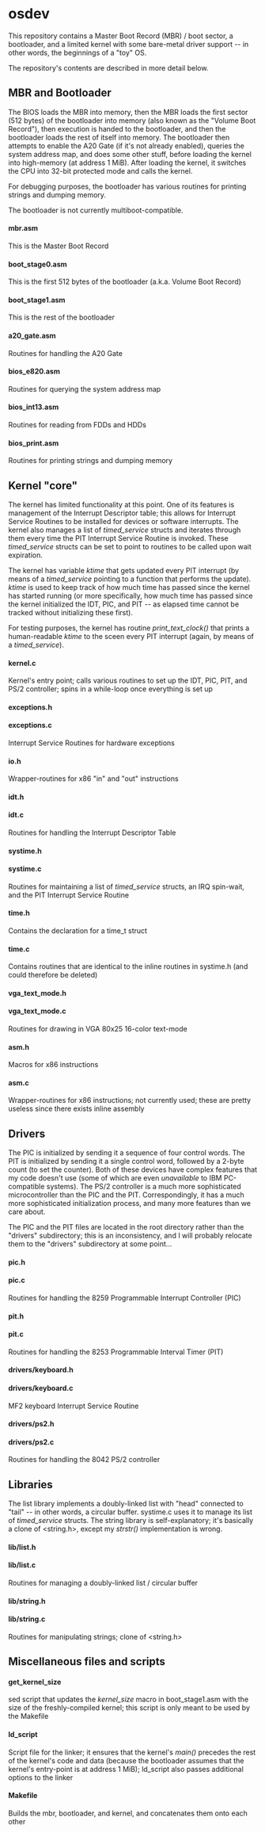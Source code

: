 # osdev

This repository contains a Master Boot Record (MBR) / boot sector, a bootloader, and a limited kernel with some bare-metal driver support -- in other words, the beginnings of a "toy" OS.

The repository's contents are described in more detail below.


## MBR and Bootloader

The BIOS loads the MBR into memory, then the MBR loads the first sector (512 bytes) of the bootloader into memory (also known as the "Volume Boot Record"), then execution is handed to the bootloader, and then the bootloader loads the rest of itself into memory. The bootloader then attempts to enable the A20 Gate (if it's not already enabled), queries the system address map, and does some other stuff, before loading the kernel into high-memory (at address 1 MiB). After loading the kernel, it switches the CPU into 32-bit protected mode and calls the kernel.

For debugging purposes, the bootloader has various routines for printing strings and dumping memory.

The bootloader is not currently multiboot-compatible.


#### mbr.asm
This is the Master Boot Record

#### boot_stage0.asm
This is the first 512 bytes of the bootloader (a.k.a. Volume Boot Record)

#### boot_stage1.asm
This is the rest of the bootloader

#### a20_gate.asm
Routines for handling the A20 Gate

#### bios_e820.asm
Routines for querying the system address map

#### bios_int13.asm
Routines for reading from FDDs and HDDs

#### bios_print.asm
Routines for printing strings and dumping memory


## Kernel "core"

The kernel has limited functionality at this point. One of its features is management of the Interrupt Descriptor table; this allows for Interrupt Service Routines to be installed for devices or software interrupts. The kernel also manages a list of *timed_service* structs and iterates through them every time the PIT Interrupt Service Routine is invoked. These *timed_service* structs can be set to point to routines to be called upon wait expiration.

The kernel has variable *ktime* that gets updated every PIT interrupt (by means of a *timed_service* pointing to a function that performs the update). *ktime* is used to keep track of how much time has passed since the kernel has started running (or more specifically, how much time has passed since the kernel initialized the IDT, PIC, and PIT -- as elapsed time cannot be tracked without initializing these first).

For testing purposes, the kernel has routine *print_text_clock()* that prints a human-readable *ktime* to the sceen every PIT interrupt (again, by means of a *timed_service*).


#### kernel.c
Kernel's entry point; calls various routines to set up the IDT, PIC, PIT, and PS/2 controller; spins in a while-loop once everything is set up

#### exceptions.h
#### exceptions.c
Interrupt Service Routines for hardware exceptions

#### io.h
Wrapper-routines for x86 "in" and "out" instructions

#### idt.h
#### idt.c
Routines for handling the Interrupt Descriptor Table

#### systime.h
#### systime.c
Routines for maintaining a list of *timed_service* structs, an IRQ spin-wait, and the PIT Interrupt Service Routine

#### time.h
Contains the declaration for a time_t struct

#### time.c
Contains routines that are identical to the inline routines in systime.h (and could therefore be deleted)

#### vga_text_mode.h
#### vga_text_mode.c
Routines for drawing in VGA 80x25 16-color text-mode

#### asm.h
Macros for x86 instructions

#### asm.c
Wrapper-routines for x86 instructions; not currently used; these are pretty useless since there exists inline assembly


## Drivers

The PIC is initialized by sending it a sequence of four control words. The PIT is initialized by sending it a single control word, followed by a 2-byte count (to set the counter). Both of these devices have complex features that my code doesn't use (some of which are even *unavailable* to IBM PC-compatible systems). The PS/2 controller is a much more sophisticated microcontroller than the PIC and the PIT. Correspondingly, it has a much more sophisticated initialization process, and many more features than we care about.

The PIC and the PIT files are located in the root directory rather than the "drivers" subdirectory; this is an inconsistency, and I will probably relocate them to the "drivers" subdirectory at some point...


#### pic.h
#### pic.c
Routines for handling the 8259 Programmable Interrupt Controller (PIC)

#### pit.h
#### pit.c
Routines for handling the 8253 Programmable Interval Timer (PIT)

#### drivers/keyboard.h
#### drivers/keyboard.c
MF2 keyboard Interrupt Service Routine

#### drivers/ps2.h
#### drivers/ps2.c
Routines for handling the 8042 PS/2 controller


## Libraries

The list library implements a doubly-linked list with "head" connected to "tail" -- in other words, a circular buffer. systime.c uses it to manage its list of *timed_service* structs. The string library is self-explanatory; it's basically a clone of <string.h>, except my *strstr()* implementation is wrong.


#### lib/list.h
#### lib/list.c
Routines for managing a doubly-linked list / circular buffer

#### lib/string.h
#### lib/string.c
Routines for manipulating strings; clone of <string.h>


## Miscellaneous files and scripts


#### get_kernel_size
sed script that updates the *kernel_size* macro in boot_stage1.asm with the size of the freshly-compiled kernel; this script is only meant to be used by the Makefile

#### ld_script
Script file for the linker; it ensures that the kernel's *main()* precedes the rest of the kernel's code and data (because the bootloader assumes that the kernel's entry-point is at address 1 MiB); ld_script also passes additional options to the linker

#### Makefile
Builds the mbr, bootloader, and kernel, and concatenates them onto each other
